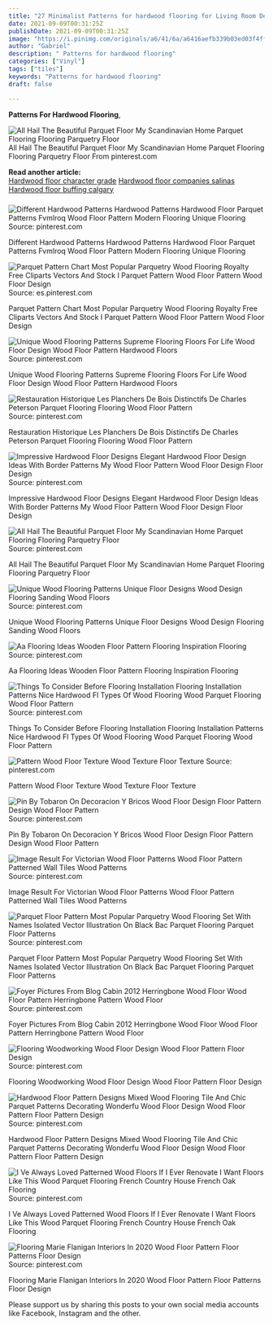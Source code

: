 ```yaml
---
title: "27 Minimalist Patterns for hardwood flooring for Living Room Design"
date: 2021-09-09T00:31:25Z
publishDate: 2021-09-09T00:31:25Z
image: "https://i.pinimg.com/originals/a6/41/6a/a6416aefb339b03ed03f4ffae77fb51b.jpg"
author: "Gabriel"
description: " Patterns for hardwood flooring"
categories: ["Vinyl"]
tags: ["tiles"]
keywords: "Patterns for hardwood flooring"
draft: false

---
```

<!-- Head tag Code -->
**Patterns For Hardwood Flooring**, 

![All Hail The Beautiful Parquet Floor My Scandinavian Home Parquet Flooring Flooring Parquetry Floor](https://i.pinimg.com/originals/07/62/b3/0762b364f1f7e6f7471d67c692037f2a.jpg "All Hail The Beautiful Parquet Floor My Scandinavian Home Parquet Flooring Flooring Parquetry Floor")
All Hail The Beautiful Parquet Floor My Scandinavian Home Parquet Flooring Flooring Parquetry Floor From pinterest.com

**Read another article:**  
[Hardwood floor character grade](/hardwood-floor-character-grade/)
[Hardwood floor companies salinas](/hardwood-floor-companies-salinas/)
[Hardwood floor buffing calgary](/hardwood-floor-buffing-calgary/)




### 

 


![Different Hardwood Patterns Hardwood Patterns Hardwood Floor Parquet Patterns Fvmlroq Wood Floor Pattern Modern Flooring Unique Flooring](https://i.pinimg.com/564x/b3/d8/c0/b3d8c023e1b8faba390d50b38749a306.jpg "Different Hardwood Patterns Hardwood Patterns Hardwood Floor Parquet Patterns Fvmlroq Wood Floor Pattern Modern Flooring Unique Flooring")
Source: pinterest.com

Different Hardwood Patterns Hardwood Patterns Hardwood Floor Parquet Patterns Fvmlroq Wood Floor Pattern Modern Flooring Unique Flooring  

![Parquet Pattern Chart Most Popular Parquetry Wood Flooring Royalty Free Cliparts Vectors And Stock I Parquet Pattern Wood Floor Pattern Wood Floor Design](https://i.pinimg.com/originals/57/c5/1d/57c51d8a2b8584eec415e1b2611ef97b.jpg "Parquet Pattern Chart Most Popular Parquetry Wood Flooring Royalty Free Cliparts Vectors And Stock I Parquet Pattern Wood Floor Pattern Wood Floor Design")
Source: es.pinterest.com

Parquet Pattern Chart Most Popular Parquetry Wood Flooring Royalty Free Cliparts Vectors And Stock I Parquet Pattern Wood Floor Pattern Wood Floor Design  

![Unique Wood Flooring Patterns Supreme Flooring Floors For Life Wood Floor Design Wood Floor Pattern Hardwood Floors](https://i.pinimg.com/originals/2b/8e/fe/2b8efee5e0d77b1ce37288ab5f011844.jpg "Unique Wood Flooring Patterns Supreme Flooring Floors For Life Wood Floor Design Wood Floor Pattern Hardwood Floors")
Source: pinterest.com

Unique Wood Flooring Patterns Supreme Flooring Floors For Life Wood Floor Design Wood Floor Pattern Hardwood Floors  

![Restauration Historique Les Planchers De Bois Distinctifs De Charles Peterson Parquet Flooring Flooring Wood Floor Pattern](https://i.pinimg.com/originals/17/f3/37/17f337b1cfdc2d8e0689d21d14ebaa42.png "Restauration Historique Les Planchers De Bois Distinctifs De Charles Peterson Parquet Flooring Flooring Wood Floor Pattern")
Source: pinterest.com

Restauration Historique Les Planchers De Bois Distinctifs De Charles Peterson Parquet Flooring Flooring Wood Floor Pattern  

![Impressive Hardwood Floor Designs Elegant Hardwood Floor Design Ideas With Border Patterns My Wood Floor Pattern Wood Floor Design Floor Design](https://i.pinimg.com/originals/d7/ef/17/d7ef177bdb305f6a1778b736f0c72009.jpg "Impressive Hardwood Floor Designs Elegant Hardwood Floor Design Ideas With Border Patterns My Wood Floor Pattern Wood Floor Design Floor Design")
Source: pinterest.com

Impressive Hardwood Floor Designs Elegant Hardwood Floor Design Ideas With Border Patterns My Wood Floor Pattern Wood Floor Design Floor Design  

![All Hail The Beautiful Parquet Floor My Scandinavian Home Parquet Flooring Flooring Parquetry Floor](https://i.pinimg.com/originals/07/62/b3/0762b364f1f7e6f7471d67c692037f2a.jpg "All Hail The Beautiful Parquet Floor My Scandinavian Home Parquet Flooring Flooring Parquetry Floor")
Source: pinterest.com

All Hail The Beautiful Parquet Floor My Scandinavian Home Parquet Flooring Flooring Parquetry Floor  

![Unique Wood Flooring Patterns Unique Floor Designs Wood Design Flooring Sanding Wood Floors](https://i.pinimg.com/originals/d8/f4/ce/d8f4ce754a0b6a957f7ba878f9300a52.jpg "Unique Wood Flooring Patterns Unique Floor Designs Wood Design Flooring Sanding Wood Floors")
Source: pinterest.com

Unique Wood Flooring Patterns Unique Floor Designs Wood Design Flooring Sanding Wood Floors  

![Aa Flooring Ideas Wooden Floor Pattern Flooring Inspiration Flooring](https://i.pinimg.com/originals/cd/bc/0e/cdbc0e485d5a310ec41a328ce12dcb4f.jpg "Aa Flooring Ideas Wooden Floor Pattern Flooring Inspiration Flooring")
Source: pinterest.com

Aa Flooring Ideas Wooden Floor Pattern Flooring Inspiration Flooring  

![Things To Consider Before Flooring Installation Flooring Installation Patterns Nice Hardwood Fl Types Of Wood Flooring Wood Parquet Flooring Wood Floor Pattern](https://i.pinimg.com/originals/1d/c5/b6/1dc5b64548751035d20a40c70b4fa0b4.jpg "Things To Consider Before Flooring Installation Flooring Installation Patterns Nice Hardwood Fl Types Of Wood Flooring Wood Parquet Flooring Wood Floor Pattern")
Source: pinterest.com

Things To Consider Before Flooring Installation Flooring Installation Patterns Nice Hardwood Fl Types Of Wood Flooring Wood Parquet Flooring Wood Floor Pattern  

![Pattern Wood Floor Texture Wood Texture Floor Texture](https://i.pinimg.com/originals/12/f4/02/12f4028ae023cad13b65f0a44543bef9.jpg "Pattern Wood Floor Texture Wood Texture Floor Texture")
Source: pinterest.com

Pattern Wood Floor Texture Wood Texture Floor Texture  

![Pin By Tobaron On Decoracion Y Bricos Wood Floor Design Floor Pattern Design Wood Floor Pattern](https://i.pinimg.com/originals/37/97/3f/37973f14e26fde84eb2ab9abeea49539.jpg "Pin By Tobaron On Decoracion Y Bricos Wood Floor Design Floor Pattern Design Wood Floor Pattern")
Source: pinterest.com

Pin By Tobaron On Decoracion Y Bricos Wood Floor Design Floor Pattern Design Wood Floor Pattern  

![Image Result For Victorian Wood Floor Patterns Wood Floor Pattern Patterned Wall Tiles Wood Patterns](https://i.pinimg.com/474x/47/9e/65/479e65aab97eed1c08eb39e87fecc8fc--wood-wall-art-wall-d%C3%A9cor.jpg "Image Result For Victorian Wood Floor Patterns Wood Floor Pattern Patterned Wall Tiles Wood Patterns")
Source: pinterest.com

Image Result For Victorian Wood Floor Patterns Wood Floor Pattern Patterned Wall Tiles Wood Patterns  

![Parquet Floor Pattern Most Popular Parquetry Wood Flooring Set With Names Isolated Vector Illustration On Black Bac Parquet Flooring Parquet Floor Patterns](https://i.pinimg.com/originals/92/ee/12/92ee12a0173026c28358cd58bb06fbd2.png "Parquet Floor Pattern Most Popular Parquetry Wood Flooring Set With Names Isolated Vector Illustration On Black Bac Parquet Flooring Parquet Floor Patterns")
Source: pinterest.com

Parquet Floor Pattern Most Popular Parquetry Wood Flooring Set With Names Isolated Vector Illustration On Black Bac Parquet Flooring Parquet Floor Patterns  

![Foyer Pictures From Blog Cabin 2012 Herringbone Wood Floor Wood Floor Pattern Herringbone Pattern Wood Floor](https://i.pinimg.com/736x/47/b5/d1/47b5d108645a4e3428422059ec64543a--wood-floor-pattern-floor-patterns.jpg "Foyer Pictures From Blog Cabin 2012 Herringbone Wood Floor Wood Floor Pattern Herringbone Pattern Wood Floor")
Source: pinterest.com

Foyer Pictures From Blog Cabin 2012 Herringbone Wood Floor Wood Floor Pattern Herringbone Pattern Wood Floor  

![Flooring Woodworking Wood Floor Design Wood Floor Pattern Floor Design](https://i.pinimg.com/originals/1e/40/4e/1e404e8ade8fea6be9746efe96b9277f.png "Flooring Woodworking Wood Floor Design Wood Floor Pattern Floor Design")
Source: pinterest.com

Flooring Woodworking Wood Floor Design Wood Floor Pattern Floor Design  

![Hardwood Floor Pattern Designs Mixed Wood Flooring Tile And Chic Parquet Patterns Decorating Wonderfu Wood Floor Design Wood Floor Pattern Floor Pattern Design](https://i.pinimg.com/originals/ed/05/8e/ed058e8fbe87530e42dddcd09e8268c4.png "Hardwood Floor Pattern Designs Mixed Wood Flooring Tile And Chic Parquet Patterns Decorating Wonderfu Wood Floor Design Wood Floor Pattern Floor Pattern Design")
Source: pinterest.com

Hardwood Floor Pattern Designs Mixed Wood Flooring Tile And Chic Parquet Patterns Decorating Wonderfu Wood Floor Design Wood Floor Pattern Floor Pattern Design  

![I Ve Always Loved Patterned Wood Floors If I Ever Renovate I Want Floors Like This Wood Parquet Flooring French Country House French Oak Flooring](https://i.pinimg.com/600x315/78/0e/c6/780ec666af0e9e12ec597e2e9ff5c9e2.jpg "I Ve Always Loved Patterned Wood Floors If I Ever Renovate I Want Floors Like This Wood Parquet Flooring French Country House French Oak Flooring")
Source: pinterest.com

I Ve Always Loved Patterned Wood Floors If I Ever Renovate I Want Floors Like This Wood Parquet Flooring French Country House French Oak Flooring  

![Flooring Marie Flanigan Interiors In 2020 Wood Floor Pattern Floor Patterns Floor Design](https://i.pinimg.com/originals/a6/41/6a/a6416aefb339b03ed03f4ffae77fb51b.jpg "Flooring Marie Flanigan Interiors In 2020 Wood Floor Pattern Floor Patterns Floor Design")
Source: pinterest.com

Flooring Marie Flanigan Interiors In 2020 Wood Floor Pattern Floor Patterns Floor Design  

Please support us by sharing this posts to your own social media accounts like Facebook, Instagram and the other.


